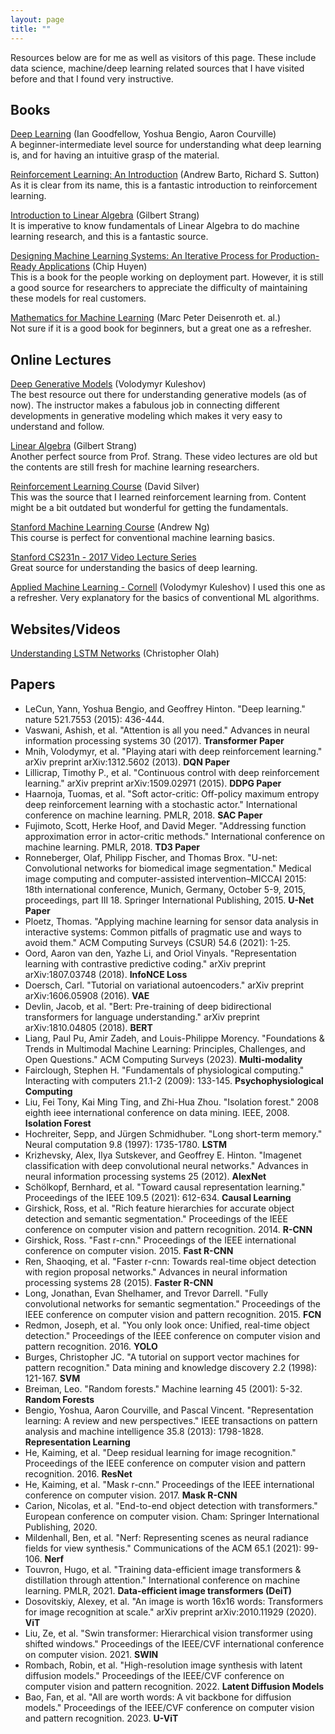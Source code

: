 ```yaml
---
layout: page
title: ""
---
```


Resources below are for me as well as visitors of this page. These include data science, machine/deep learning related sources that I have visited before and that I found very instructive.  

## Books 
[Deep Learning](https://www.deeplearningbook.org/) (Ian Goodfellow, Yoshua Bengio, Aaron Courville)  <br> 
A beginner-intermediate level source for understanding what deep learning is, and for having an intuitive grasp of the material.  

[Reinforcement Learning: An Introduction](https://www.amazon.com/Reinforcement-Learning-Introduction-Adaptive-Computation/dp/0262039249/ref=dp_ob_title_bk) (Andrew Barto, Richard S. Sutton) <br>
As it is clear from its name, this is a fantastic introduction to reinforcement learning. 

[Introduction to Linear Algebra](https://www.amazon.com/Introduction-Linear-Algebra-Gilbert-Strang/dp/0980232775) (Gilbert Strang) <br>
It is imperative to know fundamentals of Linear Algebra to do machine learning research, and this is a fantastic source. 

[Designing Machine Learning Systems: An Iterative Process for Production-Ready Applications](https://www.amazon.com/Designing-Machine-Learning-Systems-Production-Ready/dp/1098107969) (Chip Huyen) <br>
This is a book for the people working on deployment part. However, it is still a good source for researchers to appreciate the difficulty of maintaining these models for real customers.

[Mathematics for Machine Learning](https://mml-book.github.io/) (Marc Peter Deisenroth et. al.) <br>
Not sure if it is a good book for beginners, but a great one as a refresher. 


## Online Lectures
[Deep Generative Models](https://kuleshov-group.github.io/dgm-website/) (Volodymyr Kuleshov) <br>
The best resource out there for understanding generative models (as of now). The instructor makes a fabulous job in connecting different developments in generative modeling which makes it very easy to understand and follow. 

[Linear Algebra](https://ocw.mit.edu/courses/18-06-linear-algebra-spring-2010/video_galleries/video-lectures/) (Gilbert Strang) <br>
Another perfect source from Prof. Strang. These video lectures are old but the contents are still fresh for machine learning researchers. 

[Reinforcement Learning Course](https://www.youtube.com/playlist?list=PLqYmG7hTraZDM-OYHWgPebj2MfCFzFObQ) (David Silver) <br>
This was the source that I learned reinforcement learning from. Content might be a bit outdated but wonderful for getting the fundamentals. 

[Stanford Machine Learning Course](https://www.youtube.com/playlist?list=PLoROMvodv4rMiGQp3WXShtMGgzqpfVfbU) (Andrew Ng) <br>
This course is perfect for conventional machine learning basics. 

[Stanford CS231n - 2017 Video Lecture Series](https://www.youtube.com/playlist?list=PLC1qU-LWwrF64f4QKQT-Vg5Wr4qEE1Zxk) <br>
Great source for understanding the basics of deep learning.

[Applied Machine Learning - Cornell](https://kuleshov-group.github.io/aml-website/) (Volodymyr Kuleshov) <bv>
I used this one as a refresher. Very explanatory for the basics of conventional ML algorithms. 


## Websites/Videos
[Understanding LSTM Networks](https://colah.github.io/posts/2015-08-Understanding-LSTMs/) (Christopher Olah)

## Papers
* LeCun, Yann, Yoshua Bengio, and Geoffrey Hinton. "Deep learning." nature 521.7553 (2015): 436-444. 
* Vaswani, Ashish, et al. "Attention is all you need." Advances in neural information processing systems 30 (2017). **Transformer Paper** 
* Mnih, Volodymyr, et al. "Playing atari with deep reinforcement learning." arXiv preprint arXiv:1312.5602 (2013). **DQN Paper** 
* Lillicrap, Timothy P., et al. "Continuous control with deep reinforcement learning." arXiv preprint arXiv:1509.02971 (2015). **DDPG Paper**
* Haarnoja, Tuomas, et al. "Soft actor-critic: Off-policy maximum entropy deep reinforcement learning with a stochastic actor." International conference on machine learning. PMLR, 2018. **SAC Paper**
* Fujimoto, Scott, Herke Hoof, and David Meger. "Addressing function approximation error in actor-critic methods." International conference on machine learning. PMLR, 2018. **TD3 Paper**
* Ronneberger, Olaf, Philipp Fischer, and Thomas Brox. "U-net: Convolutional networks for biomedical image segmentation." Medical image computing and computer-assisted intervention–MICCAI 2015: 18th international conference, Munich, Germany, October 5-9, 2015, proceedings, part III 18. Springer International Publishing, 2015. **U-Net Paper**
* Ploetz, Thomas. "Applying machine learning for sensor data analysis in interactive systems: Common pitfalls of pragmatic use and ways to avoid them." ACM Computing Surveys (CSUR) 54.6 (2021): 1-25.
* Oord, Aaron van den, Yazhe Li, and Oriol Vinyals. "Representation learning with contrastive predictive coding." arXiv preprint arXiv:1807.03748 (2018). **InfoNCE Loss**
* Doersch, Carl. "Tutorial on variational autoencoders." arXiv preprint arXiv:1606.05908 (2016). **VAE**
* Devlin, Jacob, et al. "Bert: Pre-training of deep bidirectional transformers for language understanding." arXiv preprint arXiv:1810.04805 (2018). **BERT**
* Liang, Paul Pu, Amir Zadeh, and Louis-Philippe Morency. "Foundations & Trends in Multimodal Machine Learning: Principles, Challenges, and Open Questions." ACM Computing Surveys (2023). **Multi-modality**
* Fairclough, Stephen H. "Fundamentals of physiological computing." Interacting with computers 21.1-2 (2009): 133-145. **Psychophysiological Computing**
* Liu, Fei Tony, Kai Ming Ting, and Zhi-Hua Zhou. "Isolation forest." 2008 eighth ieee international conference on data mining. IEEE, 2008. **Isolation Forest**
* Hochreiter, Sepp, and Jürgen Schmidhuber. "Long short-term memory." Neural computation 9.8 (1997): 1735-1780. **LSTM**
* Krizhevsky, Alex, Ilya Sutskever, and Geoffrey E. Hinton. "Imagenet classification with deep convolutional neural networks." Advances in neural information processing systems 25 (2012).  **AlexNet**
* Schölkopf, Bernhard, et al. "Toward causal representation learning." Proceedings of the IEEE 109.5 (2021): 612-634. **Causal Learning**
* Girshick, Ross, et al. "Rich feature hierarchies for accurate object detection and semantic segmentation." Proceedings of the IEEE conference on computer vision and pattern recognition. 2014. **R-CNN**
* Girshick, Ross. "Fast r-cnn." Proceedings of the IEEE international conference on computer vision. 2015. **Fast R-CNN**
* Ren, Shaoqing, et al. "Faster r-cnn: Towards real-time object detection with region proposal networks." Advances in neural information processing systems 28 (2015). **Faster R-CNN**
* Long, Jonathan, Evan Shelhamer, and Trevor Darrell. "Fully convolutional networks for semantic segmentation." Proceedings of the IEEE conference on computer vision and pattern recognition. 2015. **FCN**
* Redmon, Joseph, et al. "You only look once: Unified, real-time object detection." Proceedings of the IEEE conference on computer vision and pattern recognition. 2016. **YOLO**
* Burges, Christopher JC. "A tutorial on support vector machines for pattern recognition." Data mining and knowledge discovery 2.2 (1998): 121-167. **SVM**
* Breiman, Leo. "Random forests." Machine learning 45 (2001): 5-32. **Random Forests**
* Bengio, Yoshua, Aaron Courville, and Pascal Vincent. "Representation learning: A review and new perspectives." IEEE transactions on pattern analysis and machine intelligence 35.8 (2013): 1798-1828. **Representation Learning**
* He, Kaiming, et al. "Deep residual learning for image recognition." Proceedings of the IEEE conference on computer vision and pattern recognition. 2016. **ResNet**
* He, Kaiming, et al. "Mask r-cnn." Proceedings of the IEEE international conference on computer vision. 2017. **Mask R-CNN**
* Carion, Nicolas, et al. "End-to-end object detection with transformers." European conference on computer vision. Cham: Springer International Publishing, 2020.
* Mildenhall, Ben, et al. "Nerf: Representing scenes as neural radiance fields for view synthesis." Communications of the ACM 65.1 (2021): 99-106. **Nerf**
* Touvron, Hugo, et al. "Training data-efficient image transformers & distillation through attention." International conference on machine learning. PMLR, 2021. **Data-efficient image transformers (DeiT)**
* Dosovitskiy, Alexey, et al. "An image is worth 16x16 words: Transformers for image recognition at scale." arXiv preprint arXiv:2010.11929 (2020). **ViT**
* Liu, Ze, et al. "Swin transformer: Hierarchical vision transformer using shifted windows." Proceedings of the IEEE/CVF international conference on computer vision. 2021. **SWIN**
* Rombach, Robin, et al. "High-resolution image synthesis with latent diffusion models." Proceedings of the IEEE/CVF conference on computer vision and pattern recognition. 2022. **Latent Diffusion Models**
* Bao, Fan, et al. "All are worth words: A vit backbone for diffusion models." Proceedings of the IEEE/CVF conference on computer vision and pattern recognition. 2023. **U-ViT**



